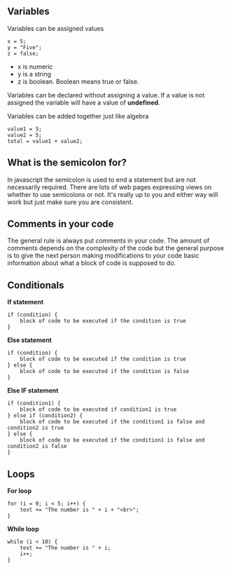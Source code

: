 ﻿## Variables

Variables can be assigned values

    x = 5;
    y = "Five";
    z = false;

 - x is numeric 
 - y is a string 
 - z is boolean.  Boolean means true or false.

Variables can be declared without assigning a value.  If a value is not assigned the variable will have a value of **undefined**.

Variables can be added together just like algebra

    value1 = 5;
    value2 = 5;
    total = value1 + value2;

## What is the semicolon for?

In javascript the semicolon is used to end a statement but are not necessarily required.  There are lots of web pages expressing views on whether to use semicolons or not.  It's really up to you and either way will work but just make sure you are consistent.


## Comments in your code

The general rule is always put comments in your code.  The amount of comments depends on the complexity of the code but the general purpose is to give the next person making modifications to your code basic information about what a block of code is supposed to do.


## Conditionals

**If statement**

    if (condition) {
        block of code to be executed if the condition is true
    }


**Else statement** 


    if (condition) {
        block of code to be executed if the condition is true
    } else { 
        block of code to be executed if the condition is false
    }


**Else IF statement**

    if (condition1) {
        block of code to be executed if condition1 is true
    } else if (condition2) {
        block of code to be executed if the condition1 is false and condition2 is true
    } else {
        block of code to be executed if the condition1 is false and condition2 is false
    }

## Loops

**For loop**

    for (i = 0; i < 5; i++) {
        text += "The number is " + i + "<br>";
    }

**While loop**


    while (i < 10) {
        text += "The number is " + i;
        i++;
    }



